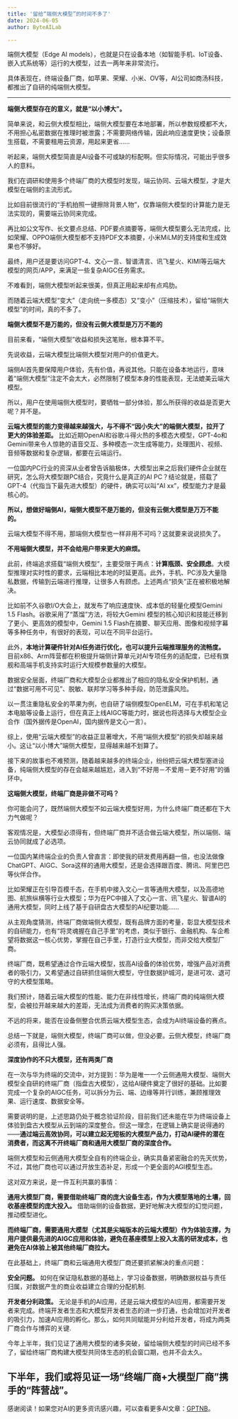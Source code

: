 ```yaml
---
title: '留给“端侧大模型”的时间不多了'
date: 2024-06-05
author: ByteAILab

---
```


端侧大模型（Edge AI models），也就是只在设备本地（如智能手机、IoT设备、嵌入式系统等）运行的大模型，过去一两年来非常流行。

具体表现在，终端设备厂商，如苹果、荣耀、小米、OV等，AI公司如商汤科技，都推出了自研的纯端侧大模型。

---


**端侧大模型存在的意义，就是“以小博大”。**

简单来说，和云侧大模型相比，端侧大模型要在本地部署，所以参数规模都不大，不用担心私密数据在推理时被泄露；不需要网络传输，因此响应速度更快；设备原生搭载，不需要租用云资源，用起来更省……

听起来，端侧大模型简直是AI设备不可或缺的标配啊。但实际情况，可能出乎很多人的意料。

我们在调研和使用多个终端厂商的大模型时发现，端云协同、云端大模型，才是大模型在端侧的主流形式。

比如目前很流行的“手机拍照一键擦除背景人物”，仅靠端侧大模型的计算能力是无法实现的，需要端云协同来完成。

再比如公文写作、长文要点总结、PDF要点摘要等，端侧大模型要么无法完成，比如荣耀、OPPO端侧大模型都不支持PDF文本摘要，小米MiLM的支持度和生成效果也不够好。

最终，用户还是要访问GPT-4、文心一言、智谱清言、讯飞星火、KIMI等云端大模型的网页/APP，来满足一些复杂AIGC任务需求。

不难看到，端侧大模型听起来很美，但真正用起来却有点鸡肋。

而随着云端大模型“变大”（走向统一多模态）又“变小”（压缩技术），留给“端侧大模型”的时间，真的不多了。

**端侧大模型不是万能的，但没有云侧大模型是万万不能的**

目前来看，“端侧大模型”收益和损失这笔账，根本算不平。

先说收益，云端大模型比端侧大模型对用户的价值更大。

端侧AI首先要保障用户体验，先有价值，再说其他。只能在设备本地运行，意味着“端侧大模型”注定不会太大，必然限制了模型本身的性能表现，无法媲美云端大模型。

所以，用户在使用端侧大模型时，要牺牲一部分体验，那么所获得的收益是否更大呢？并不是。

**云端大模型的能力变得越来越强大，与不得不“因小失大”的端侧大模型，拉开了更大的体验差距。** 比如近期OpenAI和谷歌斗得火热的多模态大模型，GPT-4o和Gemini带来令人惊艳的语音交互、多种模态一次生成等能力，处理图片、视频、音频等数据和复杂逻辑，都要在云端运行。

一位国内PC行业的资深从业者曾告诉脑极体，大模型出来之后我们硬件企业就在研究，怎么将大模型跟PC结合，究竟什么是真正的AI PC？结论就是，搭载了GPT-4（代指当下最先进大模型）的硬件，确实可以叫“AI xx”，模型能力才是最核心的。

**所以，想做好端侧AI，端侧大模型不是万能的，但没有云侧大模型是万万不能的。**

云端大模型不得不用，那端侧大模型也一样非用不可吗？这就要来说说损失了。

**不用端侧大模型，并不会给用户带来更大的麻烦。**

此前，终端追求搭载“端侧大模型”，主要受限于两点：**计算瓶颈、安全顾虑**。大模型推理对实时性的要求，云端相比本地的时延更高。此外，手机、PC涉及大量隐私数据，传输到云端进行推理，让很多人有顾虑。上述两点“损失”正在被积极地解决。

比如前不久谷歌I/O大会上，就发布了响应速度快、成本低的轻量化模型Gemini 1.5 Flash。谷歌采用了“蒸馏”方法，将较大Gemini 模型的核心知识和技能迁移到了更小、更高效的模型中，Gemini 1.5 Flash在摘要、聊天应用、图像和视频字幕等多种任务中，有很好的表现，可以在不同平台运行。

此外，**本地计算硬件针对AI任务进行优化，也可以提升云端推理服务的流畅度。** 目前x86、Arm阵营都在积极提升端侧计算单元对AI专项任务的适配度，已经有旗舰和高端手机支持实时运行大规模参数量的大模型。

数据安全层面，终端厂商和大模型企业都推出了相应的隐私安全保护机制，通过“数据可用不可见”、脱敏、联邦学习等多种手段，防范泄露风险。

以一贯注重隐私安全的苹果为例，也自研了端侧模型OpenELM，可在手机和笔记本电脑等设备上运行，但在真正上线AIGC等能力时，据说也将选择与大模型企业合作（国外据传是OpenAI，国内据传是文心一言）。

综上，使用“云端大模型”的收益正显著增大，不用“端侧大模型”的损失却越来越小。这让“以小博大”端侧大模型，显得越来越不划算了。

接下来的故事也不难预测，随着越来越多的终端企业，纷纷把云端大模型塞进设备，纯端侧大模型的存在会越来越尴尬，进入到“不好用－不爱用－更不好用”的循环中。

**这端侧大模型，终端厂商是非做不可吗？**

你可能会问了，既然端侧大模型不如云端大模型好用，为什么终端厂商还都在下大力气做呢？

客观情况是，大模型必须得有，但终端厂商并不适合做云端大模型，所以端侧、端云协同就成了必选项。

一位国内某终端企业的负责人曾直言：即使我的研发费用再翻一倍，也没法做像ChatGPT、AIGC、Sora这样的通用大模型，还是会选择跟百度、腾讯、阿里巴巴等伙伴合作。

比如荣耀正在引导百模千态，在手机中接入文心一言等通用大模型，以及高德地图、航旅纵横等行业大模型；华为在PC中接入了文心一言、讯飞星火、智谱AI的通用大模型，同时上线了基于自研盘古大模型的AI纪要功能……

从主观角度猜测，终端厂商做端侧大模型，既有品牌方面的考量，彰显大模型技术的自研能力，也有“将灵魂握在自己手里”的考虑，类似于银行、金融机构、车企希望将数据这一核心优势，掌握在自己手里，打造行业大模型，而非交给大模型厂商。

终端厂商，既希望通过合作云端大模型，拔高AI设备的体验优势，增强产品对消费者的吸引力，又希望通过自研抓住端侧大模型，守住数据护城河，是进可攻、退可守的大模型策略。

我们预计，随着云端大模型的性能、能力在非线性增长，终端厂商的纯端侧大模型，会被拉开越来越大的差距，无法成为消费者的购买决策依据。

不远的将来，能否在设备侧整合优质云端大模型生态，会成为AI终端设备的赛点。

总结一下就是，端侧大模型，终端厂商可以做，但没必要。云侧大模型，终端厂商必须有，且得比人强。

**深度协作的不只大模型，还有两类厂商**

在一次与华为终端的交流中，对方提到：华为是唯一一个云侧通用大模型、端侧大模型全自研的终端厂商（指盘古大模型），这给AI硬件奠定了很好的基础。比如要完成一个复杂的AIGC任务，可以拆分为云、端、边缘等并行训练，兼顾推理效果、运行速度、数据安全等。

需要说明的是，上述思路仍处于概念验证阶段，目前我们还未能在华为终端设备上体验到盘古大模型从云到端的深度整合。但这一理念，在逻辑上确实是说得通的——**通过端云高效协同，可以建立起无短板的大模型产品力，打动AI硬件的潜在消费者，而这离不开终端厂商和通用大模型厂商的深度合作。**

端侧大模型和云侧通用大模型全自有的终端企业，确实具备紧密融合的先天优势，不过，其他厂商也可以通过开放生态补足，形成一个更全面的AGI模型生态。

这对双方来说，是一件互利共赢的事情：

**通用大模型厂商，需要借助终端厂商的庞大设备生态，作为大模型落地的土壤，回收基座模型的庞大投入。** 借助端侧的设备数据，更好地解决大模型的幻觉问题，推动模型进化。

**而终端厂商，需要通用大模型（尤其是尖端版本的云端大模型）作为体验支撑，为用户提供最先进的AIGC应用和体验，避免在基座模型上投入太高的研发成本，也避免在AI体验上被其他终端厂商拉大。**

在此基础上，终端厂商和云端通用大模型厂商还要抓紧解决的重点问题：

**安全问题。** 如何在保证隐私数据的基础上，学习设备数据，明确数据权益与责任归属，对数据产生的商业收益建立合理的分配机制.

**开发者分利政策。** 无论是手机的AI应用，还是云端大模型的AI应用，都需要开发者来完成。终端开发者生态和大模型开发者生态的进一步打通，也会增加对开发者的吸引力，加速AI应用的孵化。那么，如何共同赋能并分利给开发者，将成为两类厂商合作与博弈的关键.

今年上半年，我们见证了通用大模型的诸多突破，留给端侧大模型的时间已经不多了，留给终端厂商构建大模型共同体生态的机会窗口期，也并不会太久。

下半年，我们或将见证一场“终端厂商+大模型厂商”携手的“阵营战”。
---
感谢阅读！如果您对AI的更多资讯感兴趣，可以查看更多AI文章：[GPTNB](https://gptnb.com)。